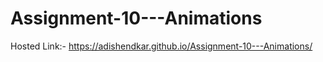 # Assignment-10---Animations
Hosted Link:- https://adishendkar.github.io/Assignment-10---Animations/
